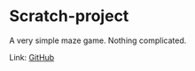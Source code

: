 # Scratch-project 
A very simple maze game. Nothing complicated.

Link: [GitHub](https://github.com/JackErickson10/Scratch-project.git)
